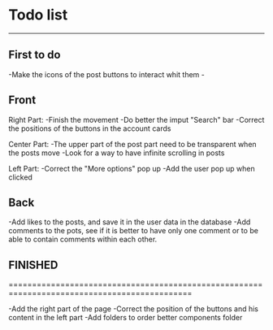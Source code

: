 # Todo list
---------------------------------
## First to do
  -Make the icons of the post buttons to interact whit them
    -
## Front
  Right Part:
  -Finish the movement
  -Do better the imput "Search" bar
  -Correct the positions of the buttons in the account cards

  Center Part:
  -The upper part of the post part need to be transparent when the posts move
  -Look for a way to have infinite scrolling in posts

  Left Part:
  -Correct the "More options" pop up
  -Add the user pop up when clicked

## Back
  -Add likes to the posts, and save it in the user data in the database
  -Add comments to the pots, see if it is better to have only one comment or to be able to contain comments within each other.

## FINISHED
=============================================================================================

-Add the right part of the page
-Correct the position of the buttons and his content in the left part
-Add folders to order better components folder
